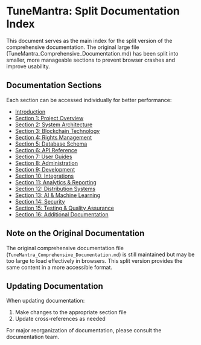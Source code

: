 # TuneMantra: Split Documentation Index

This document serves as the main index for the split version of the comprehensive documentation. 
The original large file (TuneMantra_Comprehensive_Documentation.md) has been split into smaller, 
more manageable sections to prevent browser crashes and improve usability.

## Documentation Sections

Each section can be accessed individually for better performance:

- [Introduction](sections/00_Introduction.md)
- [Section 1: Project Overview](sections/01_Project_Overview.md)
- [Section 2: System Architecture](sections/02_System_Architecture.md)
- [Section 3: Blockchain Technology](sections/03_Blockchain_Technology.md)
- [Section 4: Rights Management](sections/04_Rights_Management.md)
- [Section 5: Database Schema](sections/05_Database_Schema.md)
- [Section 6: API Reference](sections/06_API_Reference.md)
- [Section 7: User Guides](sections/07_User_Guides.md)
- [Section 8: Administration](sections/08_Administration.md)
- [Section 9: Development](sections/09_Development.md)
- [Section 10: Integrations](sections/10_Integrations.md)
- [Section 11: Analytics & Reporting](sections/11_Analytics___Reporting.md)
- [Section 12: Distribution Systems](sections/12_Distribution_Systems.md)
- [Section 13: AI & Machine Learning](sections/13_AI___Machine_Learning.md)
- [Section 14: Security](sections/14_Security.md)
- [Section 15: Testing & Quality Assurance](sections/15_Testing___Quality_Assurance.md)
- [Section 16: Additional Documentation](sections/16_Additional_Documentation.md)

## Note on the Original Documentation

The original comprehensive documentation file (`TuneMantra_Comprehensive_Documentation.md`) is still 
maintained but may be too large to load effectively in browsers. This split version provides the same
content in a more accessible format.

## Updating Documentation

When updating documentation:

1. Make changes to the appropriate section file
2. Update cross-references as needed

For major reorganization of documentation, please consult the documentation team.